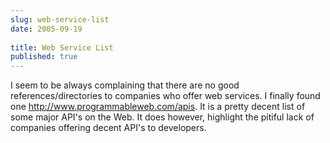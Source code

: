 ```yaml
---
slug: web-service-list
date: 2005-09-19
 
title: Web Service List
published: true
---
```

I seem to be always complaining that there are no good references/directories to companies who offer web services.  I finally found one <a href="http://www.programmableweb.com/apis">http://www.programmableweb.com/apis</a>.  It is a pretty decent list of some major API's on the Web.  It does however, highlight the pitiful lack of companies offering decent API's to developers.<p />


